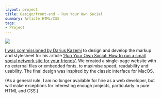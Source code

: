 ```yaml
---
layout: project
title: Design/front-end - Run Your Own Social
summary: Article HTML/CSS 
tags:
- Project
---
```


<a href="https://runyourown.social"><img src="https://emmawinston.me/assets/images/ryos.png"></p>

I was commissioned by [Darius Kazemi](https://tinysubversions.com) to design and develop the markup and stylesheet for his article ['Run Your Own Social: How to run a small social network site for your friends'](https://runyourown.social). We created a single-page website with no external files or embedded fonts, to maximise speed, readability and usability. The final design was inspired by the classic interface for MacOS.

(As a general rule, I am no longer available for hire as a web developer, but will make exceptions for interesting enough projects, particularly in pure HTML and CSS.) 